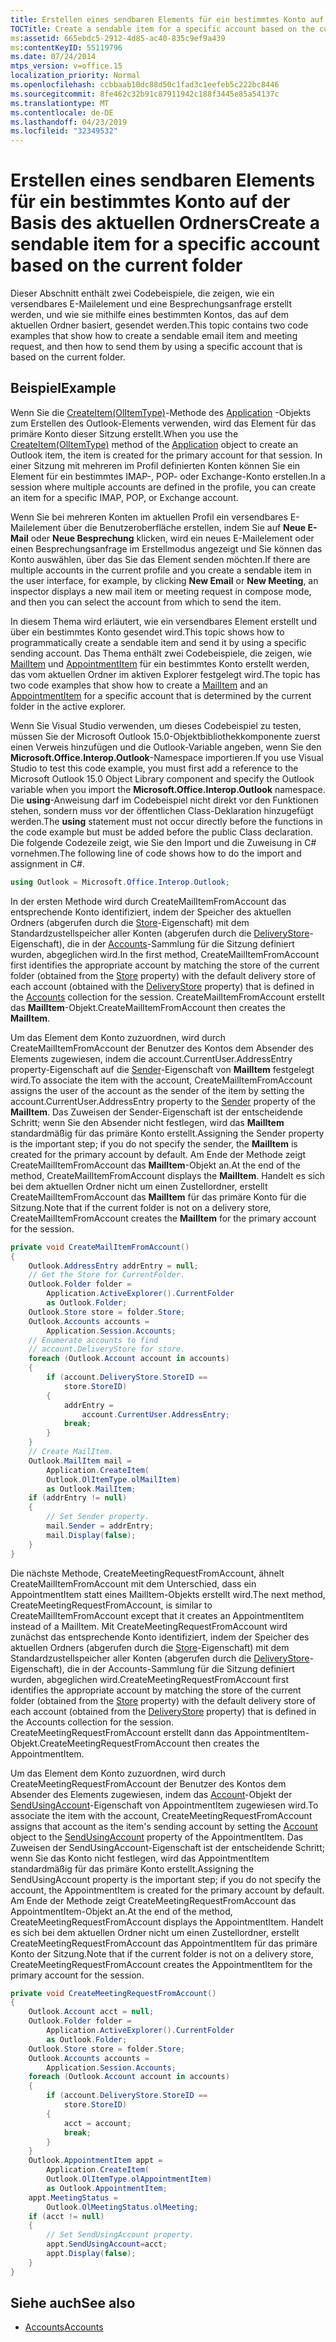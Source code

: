 ```yaml
---
title: Erstellen eines sendbaren Elements für ein bestimmtes Konto auf der Basis des aktuellen Ordners
TOCTitle: Create a sendable item for a specific account based on the current folder
ms:assetid: 665ebdc5-2912-4d85-ac40-835c9ef9a439
ms:contentKeyID: 55119796
ms.date: 07/24/2014
mtps_version: v=office.15
localization_priority: Normal
ms.openlocfilehash: ccbbaab10dc88d50c1fad3c1eefeb5c222bc8446
ms.sourcegitcommit: 8fe462c32b91c87911942c188f3445e85a54137c
ms.translationtype: MT
ms.contentlocale: de-DE
ms.lasthandoff: 04/23/2019
ms.locfileid: "32349532"
---
```

# <a name="create-a-sendable-item-for-a-specific-account-based-on-the-current-folder"></a><span data-ttu-id="0fb3e-102">Erstellen eines sendbaren Elements für ein bestimmtes Konto auf der Basis des aktuellen Ordners</span><span class="sxs-lookup"><span data-stu-id="0fb3e-102">Create a sendable item for a specific account based on the current folder</span></span>

<span data-ttu-id="0fb3e-103">Dieser Abschnitt enthält zwei Codebeispiele, die zeigen, wie ein versendbares E-Mailelement und eine Besprechungsanfrage erstellt werden, und wie sie mithilfe eines bestimmten Kontos, das auf dem aktuellen Ordner basiert, gesendet werden.</span><span class="sxs-lookup"><span data-stu-id="0fb3e-103">This topic contains two code examples that show how to create a sendable email item and meeting request, and then how to send them by using a specific account that is based on the current folder.</span></span>

## <a name="example"></a><span data-ttu-id="0fb3e-104">Beispiel</span><span class="sxs-lookup"><span data-stu-id="0fb3e-104">Example</span></span>

<span data-ttu-id="0fb3e-105">Wenn Sie die [CreateItem(OlItemType)](https://msdn.microsoft.com/library/bb610587\(v=office.15\))-Methode des [Application](https://msdn.microsoft.com/library/bb646615\(v=office.15\)) -Objekts zum Erstellen des Outlook-Elements verwenden, wird das Element für das primäre Konto dieser Sitzung erstellt.</span><span class="sxs-lookup"><span data-stu-id="0fb3e-105">When you use the [CreateItem(OlItemType)](https://msdn.microsoft.com/library/bb610587\(v=office.15\)) method of the [Application](https://msdn.microsoft.com/library/bb646615\(v=office.15\)) object to create an Outlook item, the item is created for the primary account for that session.</span></span> <span data-ttu-id="0fb3e-106">In einer Sitzung mit mehreren im Profil definierten Konten können Sie ein Element für ein bestimmtes IMAP-, POP- oder Exchange-Konto erstellen.</span><span class="sxs-lookup"><span data-stu-id="0fb3e-106">In a session where multiple accounts are defined in the profile, you can create an item for a specific IMAP, POP, or Exchange account.</span></span> 

<span data-ttu-id="0fb3e-107">Wenn Sie bei mehreren Konten im aktuellen Profil ein versendbares E-Mailelement über die Benutzeroberfläche erstellen, indem Sie auf **Neue E-Mail** oder **Neue Besprechung** klicken, wird ein neues E-Mailelement oder einen Besprechungsanfrage im Erstellmodus angezeigt und Sie können das Konto auswählen, über das Sie das Element senden möchten.</span><span class="sxs-lookup"><span data-stu-id="0fb3e-107">If there are multiple accounts in the current profile and you create a sendable item in the user interface, for example, by clicking **New Email** or **New Meeting**, an inspector displays a new mail item or meeting request in compose mode, and then you can select the account from which to send the item.</span></span> 

<span data-ttu-id="0fb3e-108">In diesem Thema wird erläutert, wie ein versendbares Element erstellt und über ein bestimmtes Konto gesendet wird.</span><span class="sxs-lookup"><span data-stu-id="0fb3e-108">This topic shows how to programmatically create a sendable item and send it by using a specific sending account.</span></span> <span data-ttu-id="0fb3e-109">Das Thema enthält zwei Codebeispiele, die zeigen, wie [MailItem](https://msdn.microsoft.com/library/bb643865\(v=office.15\)) und [AppointmentItem](https://msdn.microsoft.com/library/bb645611\(v=office.15\)) für ein bestimmtes Konto erstellt werden, das vom aktuellen Ordner im aktiven Explorer festgelegt wird.</span><span class="sxs-lookup"><span data-stu-id="0fb3e-109">The topic has two code examples that show how to create a [MailItem](https://msdn.microsoft.com/library/bb643865\(v=office.15\)) and an [AppointmentItem](https://msdn.microsoft.com/library/bb645611\(v=office.15\)) for a specific account that is determined by the current folder in the active explorer.</span></span>

<span data-ttu-id="0fb3e-110">Wenn Sie Visual Studio verwenden, um dieses Codebeispiel zu testen, müssen Sie der Microsoft Outlook 15.0-Objektbibliothekkomponente zuerst einen Verweis hinzufügen und die Outlook-Variable angeben, wenn Sie den **Microsoft.Office.Interop.Outlook**-Namespace importieren.</span><span class="sxs-lookup"><span data-stu-id="0fb3e-110">If you use Visual Studio to test this code example, you must first add a reference to the Microsoft Outlook 15.0 Object Library component and specify the Outlook variable when you import the **Microsoft.Office.Interop.Outlook** namespace.</span></span> <span data-ttu-id="0fb3e-111">Die **using**-Anweisung darf im Codebeispiel nicht direkt vor den Funktionen stehen, sondern muss vor der öffentlichen Class-Deklaration hinzugefügt werden.</span><span class="sxs-lookup"><span data-stu-id="0fb3e-111">The **using** statement must not occur directly before the functions in the code example but must be added before the public Class declaration.</span></span> <span data-ttu-id="0fb3e-112">Die folgende Codezeile zeigt, wie Sie den Import und die Zuweisung in C\# vornehmen.</span><span class="sxs-lookup"><span data-stu-id="0fb3e-112">The following line of code shows how to do the import and assignment in C\#.</span></span>

```csharp
using Outlook = Microsoft.Office.Interop.Outlook;
```

<span data-ttu-id="0fb3e-113">In der ersten Methode wird durch CreateMailItemFromAccount das entsprechende Konto identifiziert, indem der Speicher des aktuellen Ordners (abgerufen durch die [Store](https://msdn.microsoft.com/library/bb612742\(v=office.15\))-Eigenschaft) mit dem Standardzustellspeicher aller Konten (abgerufen durch die [DeliveryStore](https://msdn.microsoft.com/library/ff185090\(v=office.15\))-Eigenschaft), die in der [Accounts](https://msdn.microsoft.com/library/bb646328\(v=office.15\))-Sammlung für die Sitzung definiert wurden, abgeglichen wird.</span><span class="sxs-lookup"><span data-stu-id="0fb3e-113">In the first method, CreateMailItemFromAccount first identifies the appropriate account by matching the store of the current folder (obtained from the [Store](https://msdn.microsoft.com/library/bb612742\(v=office.15\)) property) with the default delivery store of each account (obtained with the [DeliveryStore](https://msdn.microsoft.com/library/ff185090\(v=office.15\)) property) that is defined in the [Accounts](https://msdn.microsoft.com/library/bb646328\(v=office.15\)) collection for the session.</span></span> <span data-ttu-id="0fb3e-114">CreateMailItemFromAccount erstellt das **MailItem**-Objekt.</span><span class="sxs-lookup"><span data-stu-id="0fb3e-114">CreateMailItemFromAccount then creates the **MailItem**.</span></span> 

<span data-ttu-id="0fb3e-115">Um das Element dem Konto zuzuordnen, wird durch CreateMailItemFromAccount der Benutzer des Kontos dem Absender des Elements zugewiesen, indem die account.CurrentUser.AddressEntry property-Eigenschaft auf die [Sender](https://msdn.microsoft.com/library/ff184720\(v=office.15\))-Eigenschaft von **MailItem** festgelegt wird.</span><span class="sxs-lookup"><span data-stu-id="0fb3e-115">To associate the item with the account, CreateMailItemFromAccount assigns the user of the account as the sender of the item by setting the account.CurrentUser.AddressEntry property to the [Sender](https://msdn.microsoft.com/library/ff184720\(v=office.15\)) property of the **MailItem**.</span></span> <span data-ttu-id="0fb3e-116">Das Zuweisen der Sender-Eigenschaft ist der entscheidende Schritt; wenn Sie den Absender nicht festlegen, wird das **MailItem** standardmäßig für das primäre Konto erstellt.</span><span class="sxs-lookup"><span data-stu-id="0fb3e-116">Assigning the Sender property is the important step; if you do not specify the sender, the **MailItem** is created for the primary account by default.</span></span> <span data-ttu-id="0fb3e-117">Am Ende der Methode zeigt CreateMailItemFromAccount das **MailItem**-Objekt an.</span><span class="sxs-lookup"><span data-stu-id="0fb3e-117">At the end of the method, CreateMailItemFromAccount displays the **MailItem**.</span></span> <span data-ttu-id="0fb3e-118">Handelt es sich bei dem aktuellen Ordner nicht um einen Zustellordner, erstellt CreateMailItemFromAccount das **MailItem** für das primäre Konto für die Sitzung.</span><span class="sxs-lookup"><span data-stu-id="0fb3e-118">Note that if the current folder is not on a delivery store, CreateMailItemFromAccount creates the **MailItem** for the primary account for the session.</span></span>

```csharp
private void CreateMailItemFromAccount()
{
    Outlook.AddressEntry addrEntry = null;
    // Get the Store for CurrentFolder.
    Outlook.Folder folder =
        Application.ActiveExplorer().CurrentFolder 
        as Outlook.Folder;
    Outlook.Store store = folder.Store;
    Outlook.Accounts accounts =
        Application.Session.Accounts;
    // Enumerate accounts to find
    // account.DeliveryStore for store.
    foreach (Outlook.Account account in accounts)
    {
        if (account.DeliveryStore.StoreID == 
            store.StoreID)
        {
            addrEntry =
                account.CurrentUser.AddressEntry;
            break;
        }
    }
    // Create MailItem.
    Outlook.MailItem mail =
        Application.CreateItem(
        Outlook.OlItemType.olMailItem)
        as Outlook.MailItem;
    if (addrEntry != null)
    {
        // Set Sender property.
        mail.Sender = addrEntry;
        mail.Display(false);
    }
}
```

<span data-ttu-id="0fb3e-119">Die nächste Methode, CreateMeetingRequestFromAccount, ähnelt CreateMailItemFromAccount mit dem Unterschied, dass ein AppointmentItem statt eines MailItem-Objekts erstellt wird.</span><span class="sxs-lookup"><span data-stu-id="0fb3e-119">The next method, CreateMeetingRequestFromAccount, is similar to CreateMailItemFromAccount except that it creates an AppointmentItem instead of a MailItem.</span></span> <span data-ttu-id="0fb3e-120">Mit CreateMeetingRequestFromAccount wird zunächst das entsprechende Konto identifiziert, indem der Speicher des aktuellen Ordners (abgerufen durch die [Store](https://msdn.microsoft.com/library/bb612742\(v=office.15\))-Eigenschaft) mit dem Standardzustellspeicher aller Konten (abgerufen durch die [DeliveryStore](https://msdn.microsoft.com/library/ff185090\(v=office.15\))-Eigenschaft), die in der Accounts-Sammlung für die Sitzung definiert wurden, abgeglichen wird.</span><span class="sxs-lookup"><span data-stu-id="0fb3e-120">CreateMeetingRequestFromAccount first identifies the appropriate account by matching the store of the current folder (obtained from the [Store](https://msdn.microsoft.com/library/bb612742\(v=office.15\)) property) with the default delivery store of each account (obtained from the [DeliveryStore](https://msdn.microsoft.com/library/ff185090\(v=office.15\)) property) that is defined in the Accounts collection for the session.</span></span> <span data-ttu-id="0fb3e-121">CreateMeetingRequestFromAccount erstellt dann das AppointmentItem-Objekt.</span><span class="sxs-lookup"><span data-stu-id="0fb3e-121">CreateMeetingRequestFromAccount then creates the AppointmentItem.</span></span> 

<span data-ttu-id="0fb3e-122">Um das Element dem Konto zuzuordnen, wird durch CreateMeetingRequestFromAccount der Benutzer des Kontos dem Absender des Elements zugewiesen, indem das [Account](https://msdn.microsoft.com/library/bb645103\(v=office.15\))-Objekt der [SendUsingAccount](https://msdn.microsoft.com/library/bb610680\(v=office.15\))-Eigenschaft von AppointmentItem zugewiesen wird.</span><span class="sxs-lookup"><span data-stu-id="0fb3e-122">To associate the item with the account, CreateMeetingRequestFromAccount assigns that account as the item's sending account by setting the [Account](https://msdn.microsoft.com/library/bb645103\(v=office.15\)) object to the [SendUsingAccount](https://msdn.microsoft.com/library/bb610680\(v=office.15\)) property of the AppointmentItem.</span></span> <span data-ttu-id="0fb3e-123">Das Zuweisen der SendUsingAccount-Eigenschaft ist der entscheidende Schritt; wenn Sie das Konto nicht festlegen, wird das AppointmentItem standardmäßig für das primäre Konto erstellt.</span><span class="sxs-lookup"><span data-stu-id="0fb3e-123">Assigning the SendUsingAccount property is the important step; if you do not specify the account, the AppointmentItem is created for the primary account by default.</span></span> <span data-ttu-id="0fb3e-124">Am Ende der Methode zeigt CreateMeetingRequestFromAccount das AppointmentItem-Objekt an.</span><span class="sxs-lookup"><span data-stu-id="0fb3e-124">At the end of the method, CreateMeetingRequestFromAccount displays the AppointmentItem.</span></span> <span data-ttu-id="0fb3e-125">Handelt es sich bei dem aktuellen Ordner nicht um einen Zustellordner, erstellt CreateMeetingRequestFromAccount das AppointmentItem für das primäre Konto der Sitzung.</span><span class="sxs-lookup"><span data-stu-id="0fb3e-125">Note that if the current folder is not on a delivery store, CreateMeetingRequestFromAccount creates the AppointmentItem for the primary account for the session.</span></span>

```csharp
private void CreateMeetingRequestFromAccount()
{
    Outlook.Account acct = null;
    Outlook.Folder folder =
        Application.ActiveExplorer().CurrentFolder
        as Outlook.Folder;
    Outlook.Store store = folder.Store;
    Outlook.Accounts accounts =
        Application.Session.Accounts;
    foreach (Outlook.Account account in accounts)
    {
        if (account.DeliveryStore.StoreID ==
            store.StoreID)
        {
            acct = account;
            break;
        }
    }
    Outlook.AppointmentItem appt =
        Application.CreateItem(
        Outlook.OlItemType.olAppointmentItem)
        as Outlook.AppointmentItem;
    appt.MeetingStatus = 
        Outlook.OlMeetingStatus.olMeeting;
    if (acct != null)
    {
        // Set SendUsingAccount property.
        appt.SendUsingAccount=acct;
        appt.Display(false);
    }
}
```

## <a name="see-also"></a><span data-ttu-id="0fb3e-126">Siehe auch</span><span class="sxs-lookup"><span data-stu-id="0fb3e-126">See also</span></span>

- [<span data-ttu-id="0fb3e-127">Accounts</span><span class="sxs-lookup"><span data-stu-id="0fb3e-127">Accounts</span></span>](accounts.md)

